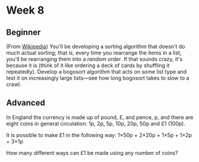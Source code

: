 # Week 8

## Beginner 

(From <a href="http://en.wikipedia.org/wiki/Bogosort">Wikipedia</a>) You'll be developing a sorting algorithm that doesn't do much actual sorting; that is, every time you rearrange the items in a list, you'll be rearranging them into a <em>random order</em>. If that sounds crazy, it's because it is (think of it like ordering a deck of cards by shuffling it repeatedly). Develop a bogosort algorithm that acts on some list type and test it on increasingly large lists—see how long bogosort takes to slow to a crawl.

## Advanced

In England the currency is made up of pound, £, and pence, p, and there are eight coins in general circulation:
1p, 2p, 5p, 10p, 20p, 50p and £1 (100p).

It is possible to make £1 in the following way:
1×50p + 2×20p + 1×5p + 1×2p + 3×1p

How many different ways can £1 be made using any number of coins?

